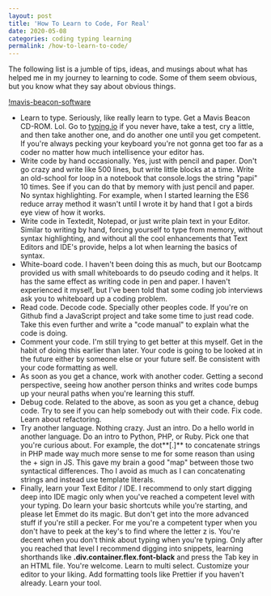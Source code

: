 ```yaml
---
layout: post
title: 'How To Learn to Code, For Real'
date: 2020-05-08
categories: coding typing learning
permalink: /how-to-learn-to-code/
---
```


The following list is a jumble of tips, ideas, and musings about what has helped me in my journey to learning to code. Some of them seem obvious, but you know what they say about obvious things. 

[!mavis-beacon-software](../images/project1.jpg)

- Learn to type. Seriously, like really learn to type. Get a Mavis Beacon CD-ROM. Lol. Go to [typing.io](https://typing.io/) if you never have, take a test, cry a little, and then take another one, and do another one until you get competent. If you're always pecking your keyboard you're not gonna get too far as a coder no matter how much intellisence your editor has.
- Write code by hand occasionally. Yes, just with pencil and paper. Don't go crazy and write like 500 lines, but write little blocks at a time. Write an old-school for loop in a notebook that console.logs the string "papi" 10 times. See if you can do that by memory with just pencil and paper. No syntax highlighting. For example, when I started learning the ES6 reduce array method it wasn't until I wrote it by hand that I got a birds eye view of how it works.
- Write code in Textedit, Notepad, or just write plain text in your Editor. Similar to writing by hand, forcing yourself to type from memory, without syntax highlighting, and without all the cool enhancements that Text Editors and IDE's provide, helps a lot when learning the basics of syntax.
- White-board code. I haven't been doing this as much, but our Bootcamp provided us with small whiteboards to do pseudo coding and it helps. It has the same effect as writing code in pen and paper. I haven't experienced it myself, but I've been told that some coding job interviews ask you to whiteboard up a coding problem.  
- Read code. Decode code. Specially other peoples code. If you're on Github find a JavaScript project and take some time to just read code. Take this even further and write a "code manual" to explain what the code is doing. 
- Comment your code. I'm still trying to get better at this myself. Get in the habit of doing this earlier than later. Your code is going to be looked at in the future either by someone else or your future self. Be consistent with your code formatting as well. 
- As soon as you get a chance, work with another coder. Getting a second perspective, seeing how another person thinks and writes code bumps up your neural paths when you're learning this stuff.
- Debug code. Related to the above, as soon as you get a chance, debug code. Try to see if you can help somebody out with their code. Fix code. Learn about refactoring.
- Try another language. Nothing crazy. Just an intro. Do a hello world in another language. Do an intro to Python, PHP, or Ruby. Pick one that you're curious about. For example, the dot**[.]** to concatenate strings in PHP made way much more sense to me for some reason than using the + sign in JS. This gave my brain a good "map" between those two syntactical differences. Tho I avoid as much as I can concatenating strings and instead use template literals.
- Finally, learn your Text Editor / IDE. I recommend to only start digging deep into IDE magic only when you've reached a competent level with your typing. Do learn your basic shortcuts while you're starting, and please let Emmet do its magic. But don't get into the more advanced stuff if you're still a pecker. For me you're a competent typer when you don't have to peek at the key's to find where the letter z is. You're decent when you don't think about typing when you're typing. Only after you reached that level I recommend digging into snippets, learning shorthands like **.div.container.flex.font-black** and press the Tab key in an HTML file. You're welcome. Learn to multi select. Customize your editor to your liking. Add formatting tools like Prettier if you haven't already. Learn your tool.
   